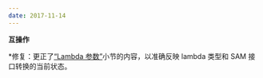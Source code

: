 ```yaml
---
date: 2017-11-14
---
```


**互操作**

 *修复：更正了[“Lambda 参数”](interop.html#lambda-arguments)小节的内容，以准确反映 lambda 类型和 SAM 接口转换的当前状态。
